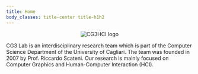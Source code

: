 ```yaml
---
title: Home
body_classes: title-center title-h1h2
---
```

<div style="text-align: center">
<img src="/lab/pages/01.home/img/logocg3hci.png" alt="CG3HCI logo" />
</div>

CG3 Lab is an interdisciplinary research team which is part of the Computer Science Department of the 
University of Cagliari. The team was founded in 2007 by Prof. Riccardo Scateni. 
Our research is mainly focused on Computer Graphics and Human-Computer 
Interaction (HCI).